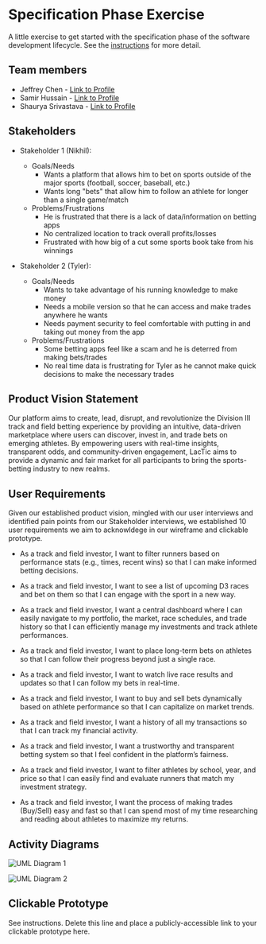 # Specification Phase Exercise

A little exercise to get started with the specification phase of the software development lifecycle. See the [instructions](instructions.md) for more detail.

## Team members

* Jeffrey Chen - [Link to Profile](https://github.com/JeffreyChen112)
* Samir Hussain - [Link to Profile](https://github.com/Samir2324)
* Shaurya Srivastava - [Link to Profile](https://github.com/shauryasr04)

## Stakeholders

* Stakeholder 1 (Nikhil): 
    * Goals/Needs
        * Wants a platform that allows him to bet on sports outside of the major sports (football, soccer, baseball, etc.)
        * Wants long "bets" that allow him to follow an athlete for longer than a single game/match
    * Problems/Frustrations
        * He is frustrated that there is a lack of data/information on betting apps
        * No centralized location to track overall profits/losses
        * Frustrated with how big of a cut some sports book take from his winnings

* Stakeholder 2 (Tyler):
    * Goals/Needs
        * Wants to take advantage of his running knowledge to make money
        * Needs a mobile version so that he can access and make trades anywhere he wants
        * Needs payment security to feel comfortable with putting in and taking out money from the app
    * Problems/Frustrations
        * Some betting apps feel like a scam and he is deterred from making bets/trades
        * No real time data is frustrating for Tyler as he cannot make quick decisions to make the necessary trades 

## Product Vision Statement

Our platform aims to create, lead, disrupt, and revolutionize the Division III track and field betting experience by providing an intuitive, data-driven marketplace where users can discover, invest in, and trade bets on emerging athletes. By empowering users with real-time insights, transparent odds, and community-driven engagement, LacTic aims to provide a dynamic and fair market for all participants to bring the sports-betting industry to new realms.


## User Requirements

Given our established product vision, mingled with our user interviews and identified pain points from our Stakeholder interviews, we established 10 user requirements we aim to acknowldege in our wireframe and clickable prototype.

* As a track and field investor, I want to filter runners based on performance stats (e.g., times, recent wins) so that I can make informed betting decisions.

* As a track and field investor, I want to see a list of upcoming D3 races and bet on them so that I can engage with the sport in a new way.

* As a track and field investor, I want a central dashboard where I can easily navigate to my portfolio, the market, race schedules, and trade history so that I can efficiently manage my investments and track athlete performances.

* As a track and field investor, I want to place long-term bets on athletes so that I can follow their progress beyond just a single race.

* As a track and field investor, I want to watch live race results and updates so that I can follow my bets in real-time.

* As a track and field investor, I want to buy and sell bets dynamically based on athlete performance so that I can capitalize on market trends.

* As a track and field investor, I want a history of all my transactions so that I can track my financial activity.

* As a track and field investor, I want a trustworthy and transparent betting system so that I feel confident in the platform’s fairness.

* As a track and field investor, I want to filter athletes by school, year, and price so that I can easily find and evaluate runners that match my investment strategy.

* As a track and field investor, I want the process of making trades (Buy/Sell) easy and fast so that I can spend most of my time researching and reading about athletes to maximize my returns.


## Activity Diagrams

![UML Diagram 1](https://github.com/user-attachments/assets/bb180ab5-d827-4264-87e7-d2b18198fc46)

![UML Diagram 2](https://github.com/user-attachments/assets/0473361e-35f5-4add-873d-aae784d04988)


## Clickable Prototype

See instructions. Delete this line and place a publicly-accessible link to your clickable prototype here.
